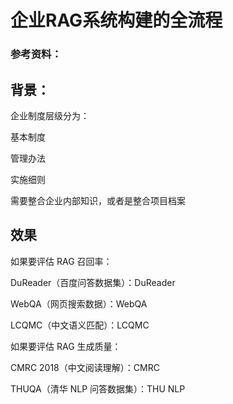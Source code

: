# 企业RAG系统构建的全流程

### 参考资料：

## 背景：

企业制度层级分为：

基本制度

管理办法

实施细则

需要整合企业内部知识，或者是整合项目档案

## 效果

如果要评估 RAG 召回率：

DuReader（百度问答数据集）：DuReader

WebQA（网页搜索数据）：WebQA

LCQMC（中文语义匹配）：LCQMC

如果要评估 RAG 生成质量：

CMRC 2018（中文阅读理解）：CMRC

THUQA（清华 NLP 问答数据集）：THU NLP

